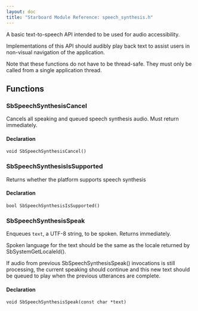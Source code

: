 ```yaml
---
layout: doc
title: "Starboard Module Reference: speech_synthesis.h"
---
```


A basic text-to-speech API intended to be used for audio accessibility.

Implementations of this API should audibly play back text to assist users in
non-visual navigation of the application.

Note that these functions do not have to be thread-safe. They must only be
called from a single application thread.

## Functions ##

### SbSpeechSynthesisCancel ###

Cancels all speaking and queued speech synthesis audio. Must return immediately.

#### Declaration ####

```
void SbSpeechSynthesisCancel()
```

### SbSpeechSynthesisIsSupported ###

Returns whether the platform supports speech synthesis

#### Declaration ####

```
bool SbSpeechSynthesisIsSupported()
```

### SbSpeechSynthesisSpeak ###

Enqueues `text`, a UTF-8 string, to be spoken. Returns immediately.

Spoken language for the text should be the same as the locale returned by
SbSystemGetLocaleId().

If audio from previous SbSpeechSynthesisSpeak() invocations is still processing,
the current speaking should continue and this new text should be queued to play
when the previous utterances are complete.

#### Declaration ####

```
void SbSpeechSynthesisSpeak(const char *text)
```
